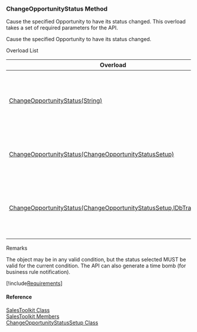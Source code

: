 ﻿### ChangeOpportunityStatus Method

Cause the specified Opportunity to have its status changed. This overload takes a set of required parameters for the API.

Cause the specified Opportunity to have its status changed.

Overload List

| Overload | Description |
| --- | --- |
| [ChangeOpportunityStatus(String)](FChoice.Toolkits.Clarify~FChoice.Toolkits.Clarify.Sales.SalesToolkit~ChangeOpportunityStatus(String).md) | Cause the specified Opportunity to have its status changed. This overload takes a set of required parameters for the API.   |
| [ChangeOpportunityStatus(ChangeOpportunityStatusSetup)](FChoice.Toolkits.Clarify~FChoice.Toolkits.Clarify.Sales.SalesToolkit~ChangeOpportunityStatus(ChangeOpportunityStatusSetup).md) | Cause the specified Opportunity to have its status changed. This overload takes a setup object.   |
| [ChangeOpportunityStatus(ChangeOpportunityStatusSetup,IDbTransaction)](FChoice.Toolkits.Clarify~FChoice.Toolkits.Clarify.Sales.SalesToolkit~ChangeOpportunityStatus(ChangeOpportunityStatusSetup,IDbTransaction).md) | Cause the specified Opportunity to have its status changed. This overload takes a setup object and a database transaction.   |

Remarks

The object may be in any valid condition, but the status selected MUST be valid for the current condition. The API can also generate a time bomb (for business rule notification).

[!include[Requirements](../partials/requirements.md)]



#### Reference

[SalesToolkit Class](FChoice.Toolkits.Clarify~FChoice.Toolkits.Clarify.Sales.SalesToolkit.md)  
[SalesToolkit Members](FChoice.Toolkits.Clarify~FChoice.Toolkits.Clarify.Sales.SalesToolkit_members.md)  
[ChangeOpportunityStatusSetup Class](FChoice.Toolkits.Clarify~FChoice.Toolkits.Clarify.Sales.ChangeOpportunityStatusSetup.md)